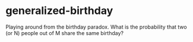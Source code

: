 # generalized-birthday
Playing around from the birthday paradox. What is the probability that two (or N) people out of M share the same birthday?
